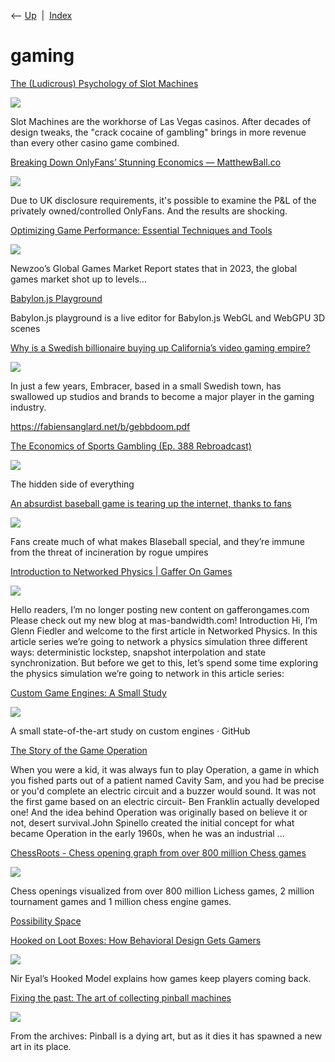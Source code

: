 <div class="nav">

⟵ [Up](index.html)  \|  [Index](index.html)

</div>

# gaming

<div class="cards">

<div class="card">

<div class="card-title">

[The (Ludicrous) Psychology of Slot
Machines](https://www.readtrung.com/p/the-ludicrous-psychology-of-slot)

</div>

<div class="card-image">

[![](https://substackcdn.com/image/fetch/w_1200,h_600,c_fill,f_jpg,q_auto:good,fl_progressive:steep,g_auto/https%3A%2F%2Fsubstack-post-media.s3.amazonaws.com%2Fpublic%2Fimages%2Fd446da52-acf7-4a7a-a6d5-54fe706432c1_1500x933.jpeg)](https://www.readtrung.com/p/the-ludicrous-psychology-of-slot)

</div>

Slot Machines are the workhorse of Las Vegas casinos. After decades of
design tweaks, the "crack cocaine of gambling" brings in more revenue
than every other casino game combined.

</div>

<div class="card">

<div class="card-title">

[Breaking Down OnlyFans’ Stunning Economics —
MatthewBall.co](https://www.matthewball.co/all/fansprofitandloss)

</div>

<div class="card-image">

[![](http://static1.squarespace.com/static/5d8e9007bc3d0e18a4c49673/t/66dceabc40dfdd16c58f8e06/1725754047197/63454023-fc12-4f70-8bbd-3d7101790540.jpeg?format=1500w)](https://www.matthewball.co/all/fansprofitandloss)

</div>

Due to UK disclosure requirements, it's possible to examine the P&L of
the privately owned/controlled OnlyFans. And the results are shocking.

</div>

<div class="card">

<div class="card-title">

[Optimizing Game Performance: Essential Techniques and
Tools](https://dev.to/konstantinusachev/optimizing-game-performance-essential-techniques-and-tools-5mh)

</div>

<div class="card-image">

[![](https://media.dev.to/dynamic/image/width=1000,height=500,fit=cover,gravity=auto,format=auto/https%3A%2F%2Fdev-to-uploads.s3.amazonaws.com%2Fuploads%2Farticles%2Fxpzez84y01zqa0vi8md5.png)](https://dev.to/konstantinusachev/optimizing-game-performance-essential-techniques-and-tools-5mh)

</div>

Newzoo’s Global Games Market Report states that in 2023, the global
games market shot up to levels...

</div>

<div class="card">

<div class="card-title">

[Babylon.js Playground](https://playground.babylonjs.com/#8153LW)

</div>

Babylon.js playground is a live editor for Babylon.js WebGL and WebGPU
3D scenes

</div>

<div class="card">

<div class="card-title">

[Why is a Swedish billionaire buying up California’s video gaming
empire?](https://www.latimes.com/world-nation/story/2022-12-27/embracer-lars-wingefors-sweden-video-game-behemoth)

</div>

<div class="card-image">

[![](https://ca-times.brightspotcdn.com/dims4/default/3eee053/2147483647/strip/true/crop/6048x3175+0+424/resize/1200x630!/quality/75/?url=https%3A%2F%2Fcalifornia-times-brightspot.s3.amazonaws.com%2Fc4%2F25%2F0d435fc147f8ab02d7732c9d0791%2Fembracergamesarchive-1.jpg)](https://www.latimes.com/world-nation/story/2022-12-27/embracer-lars-wingefors-sweden-video-game-behemoth)

</div>

In just a few years, Embracer, based in a small Swedish town, has
swallowed up studios and brands to become a major player in the gaming
industry.

</div>

<div class="card">

<div class="card-title">

<https://fabiensanglard.net/b/gebbdoom.pdf>

</div>

</div>

<div class="card">

<div class="card-title">

[The Economics of Sports Gambling (Ep. 388
Rebroadcast)](https://freakonomics.com/podcast/sports-gambling-rebroadcast)

</div>

<div class="card-image">

[![](https://freakonomics.com/wp-content/uploads/2021/12/freako_logo.png)](https://freakonomics.com/podcast/sports-gambling-rebroadcast)

</div>

The hidden side of everything

</div>

<div class="card">

<div class="card-title">

[An absurdist baseball game is tearing up the internet, thanks to
fans](https://www.polygon.com/features/2020/8/6/21357131/blaseball-fans-absurd-baseball-sim-the-game-band)

</div>

<div class="card-image">

[![](https://platform.polygon.com/wp-content/uploads/sites/2/chorus/uploads/chorus_asset/file/21701272/BIG_group_shot_by__avery_helm.jpg?quality=90&strip=all&crop=0%2C3.3803778738903%2C100%2C93.239244252219&w=1200)](https://www.polygon.com/features/2020/8/6/21357131/blaseball-fans-absurd-baseball-sim-the-game-band)

</div>

Fans create much of what makes Blaseball special, and they’re immune
from the threat of incineration by rogue umpires

</div>

<div class="card">

<div class="card-title">

[Introduction to Networked Physics \| Gaffer On
Games](https://gafferongames.com/post/introduction_to_networked_physics)

</div>

<div class="card-image">

[![](https://gafferongames.com/img/icon-192.png)](https://gafferongames.com/post/introduction_to_networked_physics)

</div>

Hello readers, I’m no longer posting new content on gafferongames.com
Please check out my new blog at mas-bandwidth.com! Introduction Hi, I’m
Glenn Fiedler and welcome to the first article in Networked Physics. In
this article series we’re going to network a physics simulation three
different ways: deterministic lockstep, snapshot interpolation and state
synchronization. But before we get to this, let’s spend some time
exploring the physics simulation we’re going to network in this article
series:

</div>

<div class="card">

<div class="card-title">

[Custom Game Engines: A Small
Study](https://gist.github.com/raysan5/909dc6cf33ed40223eb0dfe625c0de74)

</div>

<div class="card-image">

[![](https://github.githubassets.com/assets/gist-og-image-54fd7dc0713e.png)](https://gist.github.com/raysan5/909dc6cf33ed40223eb0dfe625c0de74)

</div>

A small state-of-the-art study on custom engines · GitHub

</div>

<div class="card">

<div class="card-title">

[The Story of the Game
Operation](https://www.neatorama.com/2019/12/03/The-Story-of-the-Game-Operation)

</div>

When you were a kid, it was always fun to play Operation, a game in
which you fished parts out of a patient named Cavity Sam, and you had be
precise or you'd complete an electric circuit and a buzzer would sound.
It was not the first game based on an electric circuit- Ben Franklin
actually developed one! And the idea behind Operation was originally
based on believe it or not, desert survival.John Spinello created the
initial concept for what became Operation in the early 1960s, when he
was an industrial ...

</div>

<div class="card">

<div class="card-title">

[ChessRoots - Chess opening graph from over 800 million Chess
games](https://www.chessroots.com)

</div>

<div class="card-image">

[![](https://www.chessroots.com/img/kinghigh.png)](https://www.chessroots.com)

</div>

Chess openings visualized from over 800 million Lichess games, 2 million
tournament games and 1 million chess engine games.

</div>

<div class="card">

<div class="card-title">

[Possibility Space](http://www.possibilityspace.org/tutorial-sampling)

</div>

</div>

<div class="card">

<div class="card-title">

[Hooked on Loot Boxes: How Behavioral Design Gets
Gamers](https://medium.com/behavior-design/hooked-on-loot-boxes-how-design-gets-us-addicted-79c45faebc05)

</div>

<div class="card-image">

[![](https://miro.medium.com/v2/resize:fit:1200/1*8pobkkAZJHW-UHFexyvapQ.png)](https://medium.com/behavior-design/hooked-on-loot-boxes-how-design-gets-us-addicted-79c45faebc05)

</div>

Nir Eyal’s Hooked Model explains how games keep players coming back.

</div>

<div class="card">

<div class="card-title">

[Fixing the past: The art of collecting pinball
machines](http://arstechnica.com/gadgets/2009/07/fixing-the-past-the-art-of-collecting-pinball-machines)

</div>

<div class="card-image">

[![](https://cdn.arstechnica.net/wp-content/uploads/2009/07/star_trek_pinball.jpg)](http://arstechnica.com/gadgets/2009/07/fixing-the-past-the-art-of-collecting-pinball-machines)

</div>

From the archives: Pinball is a dying art, but as it dies it has spawned
a new art in its place.

</div>

</div>
